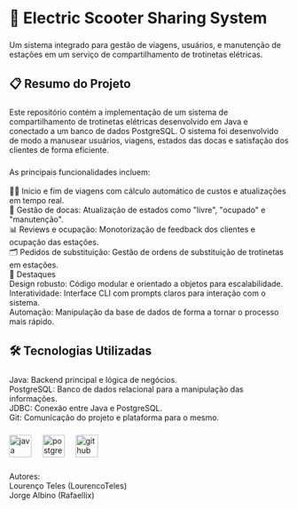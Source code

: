 <h1 align="left">🛵 Electric Scooter Sharing System</h1>

###

<p align="left">Um sistema integrado para gestão de viagens, usuários, e manutenção de estações em um serviço de compartilhamento de trotinetas elétricas.</p>

###

<h2 align="left">📋 Resumo do Projeto</h2>

###

<p align="left">Este repositório contém a implementação de um sistema de compartilhamento de trotinetas elétricas desenvolvido em Java e conectado a um banco de dados PostgreSQL. O sistema foi desenvolvido de modo a manusear usuários, viagens, estados das docas e satisfação dos clientes de forma eficiente.</p>

###

<p align="left">As principais funcionalidades incluem:<br><br>🚶‍♀️ Início e fim de viagens com cálculo automático de custos e atualizações em tempo real.<br>🔧 Gestão de docas: Atualização de estados como "livre", "ocupado" e "manutenção".<br>📊 Reviews e ocupação: Monotorização de feedback dos clientes e ocupação das estações.<br>🗂️ Pedidos de substituição: Gestão de ordens de substituição de trotinetas em estações.<br>🌟 Destaques<br>Design robusto: Código modular e orientado a objetos para escalabilidade.<br>Interatividade: Interface CLI com prompts claros para interação com o sistema.<br>Automação: Manipulação da base de dados de forma a tornar o processo mais rápido.</p>

###

<h2 align="left">🛠️ Tecnologias Utilizadas</h2>

###

<p align="left">Java: Backend principal e lógica de negócios.<br>PostgreSQL: Banco de dados relacional para a manipulação das informações.<br>JDBC: Conexão entre Java e PostgreSQL.<br>Git: Comunicação do projeto e plataforma para o mesmo.</p>

###

<div align="left">
  <img src="https://cdn.jsdelivr.net/gh/devicons/devicon/icons/java/java-original.svg" height="40" alt="java logo"  />
  <img width="12" />
  <img src="https://cdn.jsdelivr.net/gh/devicons/devicon/icons/postgresql/postgresql-original.svg" height="40" alt="postgresql logo"  />
  <img width="12" />
  <img src="https://cdn.jsdelivr.net/gh/devicons/devicon/icons/github/github-original.svg" height="40" alt="github logo"  />
</div>

###

<p align="left">Autores:<br>Lourenço Teles (LourencoTeles)<br>Jorge Albino (Rafaellix)</p>

###
